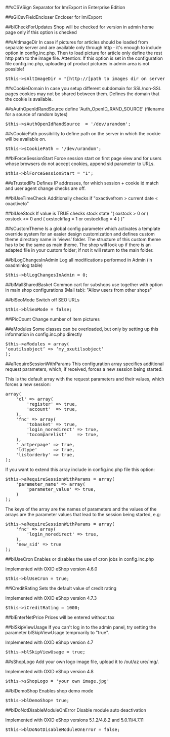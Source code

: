 ##sCSVSign
Separator for Im/Export in Enterprise Edition

##sGiCsvFieldEncloser
Encloser for Im/Export

##blCheckForUpdates
Shop will be checked for version in admin home page only if this option is checked


##sAltImageDir
In case if pictures for articles should be loaded from separate server and are available only through http - it's enough to include option in config.inc.php. Then to load picture for article only define the rest http path to the image file. Attention: If this option is set in the configuration file config.inc.php, uploading of product pictures in admin area is not possible!
<pre>$this->sAltImageDir = "[http://[path_to_images_dir_on_server]/ http://[path_to_images_dir_on_server]/]";</pre>

##sCookieDomain
In case you setup different subdomain for SSL/non-SSL pages cookies may not be shared between them. Defines the domain that the cookie is available.

##sAuthOpenIdRandSource
define 'Auth_OpenID_RAND_SOURCE' (filename for a source of   random bytes)
<pre>$this->sAuthOpenIdRandSource  = '/dev/urandom';</pre>

##sCookiePath
possibility to define path on the server in which the cookie will be available on.
<pre>$this->sCookiePath = '/dev/urandom';</pre>

##blForceSessionStart
Force session start on first page view and for users whose browsers do not accept cookies, append sid parameter to URLs.
<pre>$this->blForceSessionStart = "1";</pre>

##aTrustedIPs
Defines IP addresses, for which session + cookie id match and user agent change checks are off.

##blUseTimeCheck
Additionally checks if "oxactivefrom > current date < oxactiveto"

##blUseStock
If value is TRUE checks stock state "( oxstock > 0 or ( oxstock <= 0 and ( oxstockflag = 1 or oxstockflag = 4 ) )"

##sCustomTheme
Is a global config parameter which activates a template override system for an easier design customization and defines 
custom theme directory name in ‘views’ folder. The structure of this custom theme has to be the same as main theme. The 
shop will look up if there is an adapted file in your custom folder; if not it will return to the main folder.

##blLogChangesInAdmin
Log all modifications performed in Admin (in oxadminlog table)
<pre>$this->blLogChangesInAdmin = 0;</pre>

##blMallSharedBasket
Common cart for subshops use together with option in main shop configurations (Mall tab): "Allow users from other shops"

##blSeoMode
Switch off SEO URLs
<pre>$this->blSeoMode = false;</pre>

##iPicCount
Change number of item pictures

##aModules
Some classes can be overloaded, but only by setting up this information in config.inc.php directly
<pre>$this->aModules = array(
‘oxutilsobject’ => ‘my_oxutilsobject’
);
</pre>

##aRequireSessionWithParams
This configuration array specifies additional request parameters, which, if received, forces a new session being started.

This is the default array with the request parameters and their values, which forces a new session: 
<pre>
array(
    'cl' => array(
        'register' => true,
        'account'  => true,
    ),
    'fnc' => array( 
        'tobasket' => true, 
        'login_noredirect' => true, 
        'tocomparelist'    => true,
    ),    
    '_artperpage' => true,
    'ldtype'      => true,
    'listorderby' => true,
);
</pre>

If you want to extend this array include in config.inc.php file this option:
<pre>
$this->aRequireSessionWithParams = array(
    'parameter_name' => array(
        'parameter_value' => true,
    )
);
</pre>
The keys of the array are the names of parameters and the values of the arrays are the parameter values that lead to the 
session being started, e.g:
<pre>
$this->aRequireSessionWithParams = array(
    'fnc' => array(
        'login_noredirect' => true,
    ),
    'new_sid' => true
);
</pre>

##blUseCron
Enables or disables the use of cron jobs in config.inc.php

Implemented with OXID eShop version 4.6.0
<pre>$this->blUseCron = true;</pre>

##iCreditRating
Sets the default value of credit rating

Implemented with OXID eShop version 4.7.3
<pre>$this->iCreditRating = 1000;</pre>

##blEnterNetPrice
Prices will be entered without tax

##blSkipViewUsage
If you can't log in to the admin panel, try setting the parameter blSkipViewUsage temproarily to "true".

Implemented with OXID eShop version 4.7
<pre>$this->blSkipViewUsage = true;</pre>

##sShopLogo
Add your own logo image file, upload it to /out/az ure/img/.

Implemented with OXID eShop version 4.8
<pre>$this->sShopLogo = 'your_own_image.jpg'</pre>

##blDemoShop
Enables shop demo mode
<pre>$this->blDemoShop= true;</pre>

##blDoNotDisableModuleOnError
Disable module auto deactivation

Implemented with OXID eShop versions 5.1.2/4.8.2 and 5.0.11/4.7.11
<pre>$this->blDoNotDisableModuleOnError = false;</pre>
